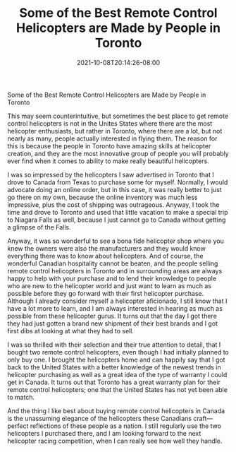 ﻿---
title: "Some of the Best Remote Control Helicopters are Made by People in Toronto"
date: 2021-10-08T20:14:26-08:00
description: "remote control helicopters Tips for Web Success"
featured_image: "/images/remote control helicopters.jpg"
tags: ["remote control helicopters"]
---

Some of the Best Remote Control Helicopters are Made by People in Toronto

This may seem counterintuitive, but sometimes the best place to get remote control helicopters is not in the Unites States where there are the most helicopter enthusiasts, but rather in Toronto, where there are a lot, but not nearly as many, people actually interested in flying them.  The reason for this is because the people in Toronto have amazing skills at helicopter creation, and they are the most innovative group of people you will probably ever find when it comes to ability to make really beautiful helicopters.

I was so impressed by the helicopters I saw advertised in Toronto that I drove to Canada from Texas to purchase some for myself.  Normally, I would advocate doing an online order, but in this case, it was really better to just go there on my own, because the online inventory was much less impressive, plus the cost of shipping was outrageous.  Anyway, I took the time and drove to Toronto and used that little vacation to make a special trip to Niagara Falls as well, because I just cannot go to Canada without getting a glimpse of the Falls.

Anyway, it was so wonderful to see a bona fide helicopter shop where you knew the owners were also the manufacturers and they would know everything there was to know about helicopters.  And of course, the wonderful Canadian hospitality cannot be beaten, and the people selling remote control helicopters in Toronto and in surrounding areas are always happy to help with your purchase and to lend their knowledge to people who are new to the helicopter world and just want to learn as much as possible before they go forward with their first helicopter purchase.  Although I already consider myself a helicopter aficionado, I still know that I have a lot more to learn, and I am always interested in hearing as much as possible from these helicopter gurus.  It turns out that the day I got there they had just gotten a brand new shipment of their best brands and I got first dibs at looking at what they had to sell.

I was so thrilled with their selection and their true attention to detail, that I bought two remote control helicopters, even though I had initially planned to only buy one.  I brought the helicopters home and can happily say that I got back to the United States with a better knowledge of the newest trends in helicopter purchasing as well as a great idea of the type of warranty I could get in Canada.  It turns out that Toronto has a great warranty plan for their remote control helicopters; one that the United States has not yet been able to match.

And the thing I like best about buying remote control helicopters in Canada is the unassuming elegance of the helicopters these Canadians craft—perfect reflections of these people as a nation.  I still regularly use the two helicopters I purchased there, and I am looking forward to the next helicopter racing competition, when I can really see how well they handle.
